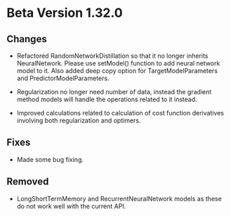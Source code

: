 # Beta Version 1.32.0

## Changes

* Refactored RandomNetworkDistillation so that it no longer inherits NeuralNetwork. Please use setModel() function to add neural network model to it. Also added deep copy option for TargetModelParameters and PredictorModelParameters.

* Regularization no longer need number of data, instead the gradient method models will handle the operations related to it instead.

* Improved calculations related to calculation of cost function derivatives involving both regularization and optimers.

## Fixes

* Made some bug fixing.

## Removed

* LongShortTermMemory and RecurrentNeuralNetwork models as these do not work well with the current API.
